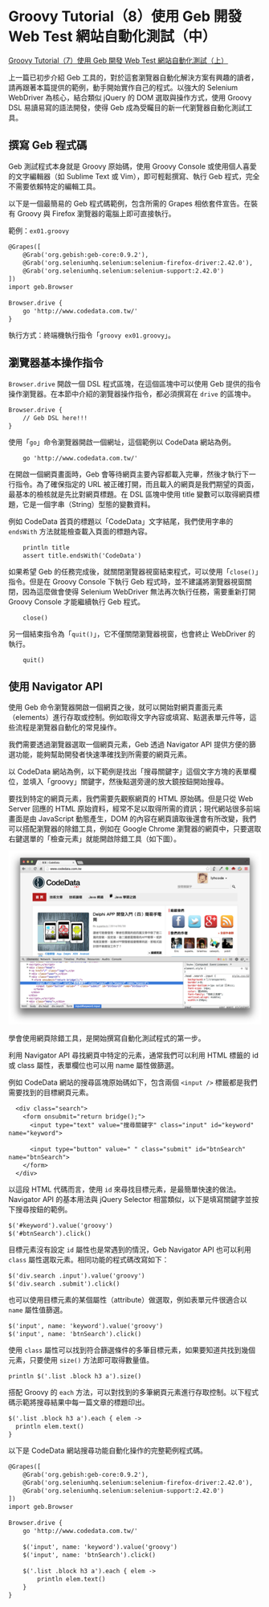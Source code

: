 # Groovy Tutorial（8）使用 Geb 開發 Web Test 網站自動化測試（中） #

[Groovy Tutorial（7）使用 Geb 開發 Web Test 網站自動化測試（上）](http://www.codedata.com.tw/java/groovy-tutorial-7-greb-web-test-part1/)

上一篇已初步介紹 Geb 工具的，對於這套瀏覽器自動化解決方案有興趣的讀者，請再跟著本篇提供的範例，動手開始實作自己的程式。以強大的 Selenium WebDriver 為核心，結合類似 jQuery 的 DOM 選取與操作方式，使用 Groovy DSL 易讀易寫的語法開發，使得 Geb 成為受矚目的新一代瀏覽器自動化測試工具。

## 撰寫 Geb 程式碼 ##

Geb 測試程式本身就是 Groovy 原始碼，使用 Groovy Console 或使用個人喜愛的文字編輯器（如 Sublime Text 或 Vim），即可輕鬆撰寫、執行 Geb 程式，完全不需要依賴特定的編輯工具。

以下是一個最簡易的 Geb 程式碼範例，包含所需的 Grapes 相依套件宣告。在裝有 Groovy 與 Firefox 瀏覽器的電腦上即可直接執行。

範例：`ex01.groovy`

```
@Grapes([
    @Grab('org.gebish:geb-core:0.9.2'),
    @Grab('org.seleniumhq.selenium:selenium-firefox-driver:2.42.0'),
    @Grab('org.seleniumhq.selenium:selenium-support:2.42.0')
])
import geb.Browser

Browser.drive {
    go 'http://www.codedata.com.tw/'
}
```

執行方式：終端機執行指令「`groovy ex01.groovy`」。

## 瀏覽器基本操作指令 ##

`Browser.drive` 開啟一個 DSL 程式區塊，在這個區塊中可以使用 Geb 提供的指令操作瀏覽器。在本節中介紹的瀏覽器操作指令，都必須撰寫在 `drive` 的區塊中。

```
Browser.drive {
    // Geb DSL here!!!
}
```

使用「`go`」命令瀏覽器開啟一個網址，這個範例以 CodeData 網站為例。

```
    go 'http://www.codedata.com.tw/'
```

在開啟一個網頁畫面時，Geb 會等待網頁主要內容都載入完畢，然後才執行下一行指令。為了確保指定的 URL 被正確打開，而且載入的網頁是我們期望的頁面，最基本的檢核就是先比對網頁標題。在 DSL 區塊中使用 title 變數可以取得網頁標題，它是一個字串（String）型態的變數資料。

例如 CodeData 首頁的標題以「CodeData」文字結尾，我們使用字串的 `endsWith` 方法就能檢查載入頁面的標題內容。

```
    println title
    assert title.endsWith('CodeData')
```

如果希望 Geb 的任務完成後，就關閉瀏覽器視窗結束程式，可以使用「`close()`」指令。但是在 Groovy Console 下執行 Geb 程式時，並不建議將瀏覽器視窗關閉，因為這麼做會使得 Selenium WebDriver 無法再次執行任務，需要重新打開 Groovy Console 才能繼續執行 Geb 程式。

```
    close()
```

另一個結束指令為「`quit()`」，它不僅關閉瀏覽器視窗，也會終止 WebDriver 的執行。

```
    quit()
```

## 使用 Navigator API ##

使用 Geb 命令瀏覽器開啟一個網頁之後，就可以開始對網頁畫面元素（elements）進行存取或控制。例如取得文字內容或填寫、點選表單元件等，這些流程是瀏覽器自動化的常見操作。

我們需要透過瀏覽器選取一個網頁元素，Geb 透過 Navigator API 提供方便的篩選功能，能夠幫助開發者快速準確找到所需要的網頁元素。

以 CodeData 網站為例，以下範例是找出「搜尋關鍵字」這個文字方塊的表單欄位，並填入「groovy」關鍵字，然後點選旁邊的放大鏡按鈕開始搜尋。

要找到特定的網頁元素，我們需要先觀察網頁的 HTML 原始碼。但是只從 Web Server 回應的 HTML 原始資料，經常不足以取得所需的資訊；現代網站很多前端畫面是由 JavaScript 動態產生，DOM 的內容在網頁讀取後還會有所改變，我們可以搭配瀏覽器的除錯工具，例如在 Google Chrome 瀏覽器的網頁中，只要選取右鍵選單的「檢查元素」就能開啟除錯工具（如下圖）。

![image](images/google-chrome-debugger.png)

學會使用網頁除錯工具，是開始撰寫自動化測試程式的第一步。

利用 Navigator API 尋找網頁中特定的元素，通常我們可以利用 HTML 標籤的 id 或 class 屬性，表單欄位也可以用 name 屬性做篩選。

例如 CodeData 網站的搜尋區塊原始碼如下，包含兩個 `<input />` 標籤都是我們需要找到的目標網頁元素。

```
  <div class="search">
    <form onsubmit="return bridge();">
      <input type="text" value="搜尋關鍵字" class="input" id="keyword" name="keyword">
            
      <input type="button" value=" " class="submit" id="btnSearch" name="btnSearch">
    </form>
  </div>
```

以這段 HTML 代碼而言，使用 `id` 來尋找目標元素，是最簡單快速的做法。Navigator API 的基本用法與 jQuery Selector 相當類似，以下是填寫關鍵字並按下搜尋按鈕的範例。

```
$('#keyword').value('groovy')
$('#btnSearch').click()
```

目標元素沒有設定 `id` 屬性也是常遇到的情況，Geb Navigator API 也可以利用 `class` 屬性選取元素。相同功能的程式碼改寫如下：

```
$('div.search .input').value('groovy')
$('div.search .submit').click()
```

也可以使用目標元素的某個屬性（attribute）做選取，例如表單元件很適合以 `name` 屬性值篩選。

```
$('input', name: 'keyword').value('groovy')
$('input', name: 'btnSearch').click()
```

使用 `class` 屬性可以找到符合篩選條件的多筆目標元素，如果要知道共找到幾個元素，只要使用 `size()` 方法即可取得數量值。

```
println $('.list .block h3 a').size()
```

搭配 Groovy 的 `each` 方法，可以對找到的多筆網頁元素進行存取控制。以下程式碼示範將搜尋結果中每一篇文章的標題印出。

```
$('.list .block h3 a').each { elem ->
  println elem.text()
}
```

以下是 CodeData 網站搜尋功能自動化操作的完整範例程式碼。

```
@Grapes([
    @Grab('org.gebish:geb-core:0.9.2'),
    @Grab('org.seleniumhq.selenium:selenium-firefox-driver:2.42.0'),
    @Grab('org.seleniumhq.selenium:selenium-support:2.42.0')
])
import geb.Browser

Browser.drive {
    go 'http://www.codedata.com.tw/'

    $('input', name: 'keyword').value('groovy')
    $('input', name: 'btnSearch').click()

    $('.list .block h3 a').each { elem ->
        println elem.text()
    }
}
```

